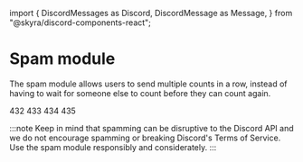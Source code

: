import {
  DiscordMessages as Discord,
  DiscordMessage as Message,
} from "@skyra/discord-components-react";

# Spam module

The spam module allows users to send multiple counts in a row, instead of having to wait for someone else to count before they can count again.

<Discord className="bg-gray-100 p-4 rounded-lg shadow-md">
  <Message profile="promise">432</Message>
  <Message profile="promise">433</Message>
  <Message profile="promise">434</Message>
  <Message profile="promise">435</Message>
</Discord>

<br />

:::note
Keep in mind that spamming can be disruptive to the Discord API and we do not encourage spamming or breaking Discord's Terms of Service. Use the spam module responsibly and considerately.
:::
